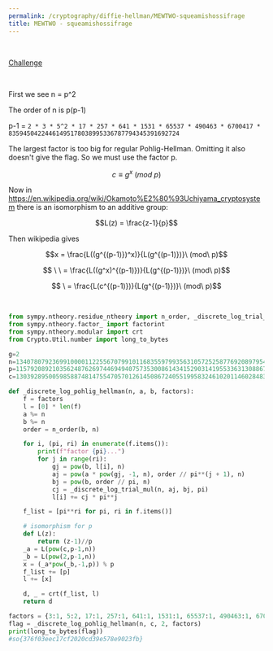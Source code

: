 ```yaml
---
permalink: /cryptography/diffie-hellman/MEWTWO-squeamishossifrage
title: MEWTWO - squeamishossifrage
---
```


<br>

[Challenge](https://github.com/zerosumsecurity/squeamishossifrage/tree/main/MEWTWO)

<br>

First we see n = p^2

The order of n is p(p-1)

p-1 = `2 * 3 * 5^2 * 17 * 257 * 641 * 1531 * 65537 * 490463 * 6700417 * 83594504224461495178038995336787794345391692724`

The largest factor is too big for regular Pohlig-Hellman. Omitting it also doesn't give the flag. So we must use the factor p. 

$$c \equiv g^x \ (mod\ p)$$

Now in <https://en.wikipedia.org/wiki/Okamoto%E2%80%93Uchiyama_cryptosystem> there is an isomorphism to an additive group:

$$L(z) = \frac{z-1}{p}$$

Then wikipedia gives

$$x = \frac{L((g^{(p-1)})^x)}{L(g^{(p-1)})}\ (mod\ p)$$

$$ \ \ = \frac{L((g^x)^{(p-1)})}{L(g^{(p-1)})}\ (mod\ p)$$

$$ \ = \frac{L(c^{(p-1)})}{L(g^{(p-1)})}\ (mod\ p)$$

<br>

```py
from sympy.ntheory.residue_ntheory import n_order, _discrete_log_trial_mul
from sympy.ntheory.factor_ import factorint
from sympy.ntheory.modular import crt
from Crypto.Util.number import long_to_bytes

g=2
n=13407807923699100001122556707991011683559799356310572525877692089795444101264856492920909653436852883666100269727622878890045236257577588884142429726310401
p=115792089210356248762697446949407573530086143415290314195533631308867097853951
c=13039289500598588748147554705701261450867240551995832461020114602848326118576873540325673173824681301010937074023523630350888930788708165464059398310244834

def _discrete_log_pohlig_hellman(n, a, b, factors):
    f = factors
    l = [0] * len(f)
    a %= n
    b %= n
    order = n_order(b, n)

    for i, (pi, ri) in enumerate(f.items()):
        print(f"factor {pi}...")
        for j in range(ri):
            gj = pow(b, l[i], n)
            aj = pow(a * pow(gj, -1, n), order // pi**(j + 1), n)
            bj = pow(b, order // pi, n)
            cj = _discrete_log_trial_mul(n, aj, bj, pi)
            l[i] += cj * pi**j

    f_list = [pi**ri for pi, ri in f.items()]

    # isomorphism for p
    def L(z):
        return (z-1)//p
    _a = L(pow(c,p-1,n))
    _b = L(pow(2,p-1,n))
    x = (_a*pow(_b,-1,p)) % p
    f_list += [p]
    l += [x]

    d, _ = crt(f_list, l)
    return d

factors = {3:1, 5:2, 17:1, 257:1, 641:1, 1531:1, 65537:1, 490463:1, 6700417:1}
flag = _discrete_log_pohlig_hellman(n, c, 2, factors)
print(long_to_bytes(flag))
#so{376f03eec17cf2020cd39e578e9023fb}
```

